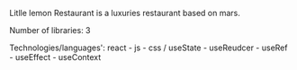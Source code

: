 Litlle lemon Restaurant is a luxuries restaurant based on mars.


Number of libraries: 3


Technologies/languages': react - js - css / useState - useReudcer - useRef - useEffect - useContext
